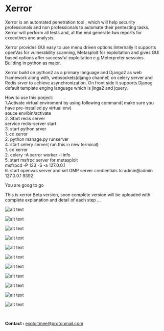 # Xerror


Xerror is an automated penetration tool , which will help security professionals and non professionals to automate their pentesting tasks. Xerror will perform all tests and, at the end generate two reports for executives and analysts.

Xerror provides GUI easy to use menu driven options.Iinternally it supports openVas for vulnerability scanning, Metasploit for exploitation and gives GUI based options after successful exploitation e.g Meterpreter sessoins.
Building in python as major. 

Xerror build on python2 as a primary language and Django2 as web framework along with, websockets(django channel) on celery server and Redis srver to achieve asynchronization. On front side it supports Djanog default template enging language which is jinga2 and jquery.   


How to use this porject: </br>
 1.Activate virtual enviroment by using following command( make sure you have pre-installed py virtual env) </br>
      souce env/bin/activate</br>
 2. Start redis server</br>
      service redis-server start</br>
 3. start python srver </br>
      1. cd xerror </br>
      2. python manage.py runserver </br>
 4. start celery server( run this in new terminal) </br>
      1. cd xerror </br>
      2. celery -A xerror worker -l info </br>
 5. start msfrpc server for metasploit </br>
      msfrpcd -P 123 -S -a 127.0.0.1</br>
 6. start openvas server and set OMP server credientials to admin@admin 127.0.0.1 9392 </br>
 
 
 You are goog to go </br>
 
 This is xerror Beta version, soon complete version will be uploaded with complete explanation and detail of each step ...   </br>
 
 ![alt text](https://i.imgur.com/oJQH6ax.png)
 
 
![alt text](https://i.imgur.com/RTyPiiZ.png)

![alt text](https://i.imgur.com/yLMMNC2.png)


![alt text](https://i.imgur.com/K7k2uRu.png)

![alt text](https://i.imgur.com/dnDWm0O.png)

![alt text](https://i.imgur.com/pn0evVH.png)




![alt text](https://i.imgur.com/tMo0B5S.png)

![alt text](https://i.imgur.com/65JUi9y.png)
 
 ![alt text](https://i.imgur.com/BIqlXr9.png)
 
 
 ![alt text](https://i.imgur.com/dV3NuRv.png)
 
 ![alt text](https://i.imgur.com/W9bBejm.png)
 
 
 
 
 
 
 
 
</br>

<b>Contact :</b> exploitmee@protonmail.com 
